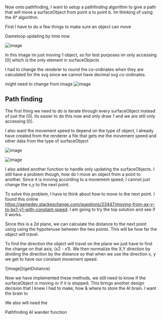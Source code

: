 
Now onto pathfinding, I want to setup a pathfinding algorithm to give a path that will move a surfaceObject from point a to point b. Im thinking of using the A* algorithm.

First I have to do a few things to make sure an object can move

Gameloop updating by time now

![image](gameloop)

In this image im just moving 1 object, so for test purposes im only accessing [0] which is the only element in surfaceObjects

I had to change the renderer to round the co-ordinates when they are calculated for the svg since we cannot have decimal svg co-ordinates.

might need to change from image
![image](movement.gif)


## Path finding

The first thing we need to do is iterate through every surfaceObject instead of just the [0]. Its easier to do this now and only draw 1 and we are still only accessing [0].

I also want the movement speed to depend on the type of object, I already have created from the renderer a file that gets me the movement speed and other data from the type of surfaceObject

![image](data)

![image](updateModified)

I also added another function to handle only updating the surfaceObjects. I still have a problem though, how do I move an object from a point to another. Since it is moving according to a movement speed, I cannot just change the x,y to the next point. 

To solve this problem, I have to think about how to move to the next point. I found this online https://gamedev.stackexchange.com/questions/23447/moving-from-ax-y-to-bx1-y1-with-constant-speed. I am going to try the top solution and see if it works.

Since this is a 2d plane, we can calculate the distance to the next point using using the hypotenuse between the two points. This will be how far the object will travel.

To find the direction the object will travel on the plane we just have to find the change on that axis, (x2 - x1).
We then normalize the X,Y direction by dividing the direction by the distance so that when we use the direction x, y we get to have our constant movement speed.

![image])(getDistance)

Now we have implemented these methods, we still need to know if the surfaceObject is moving or if it is stopped. This brings another design decision that I knew I had to make, how & where to store the AI brain. I want the brain to 


We also will need the 

Pathfinding
AI wander function
